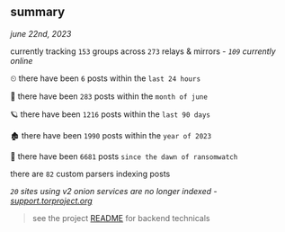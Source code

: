 
## summary
_june 22nd, 2023_

currently tracking `153` groups across `273` relays & mirrors - _`109` currently online_

⏲ there have been `6` posts within the `last 24 hours`

🦈 there have been `283` posts within the `month of june`

🪐 there have been `1216` posts within the `last 90 days`

🏚 there have been `1990` posts within the `year of 2023`

🦕 there have been `6681` posts `since the dawn of ransomwatch`

there are `82` custom parsers indexing posts

_`20` sites using v2 onion services are no longer indexed - [support.torproject.org](https://support.torproject.org/onionservices/v2-deprecation/)_

> see the project [README](https://github.com/joshhighet/ransomwatch#ransomwatch--) for backend technicals
